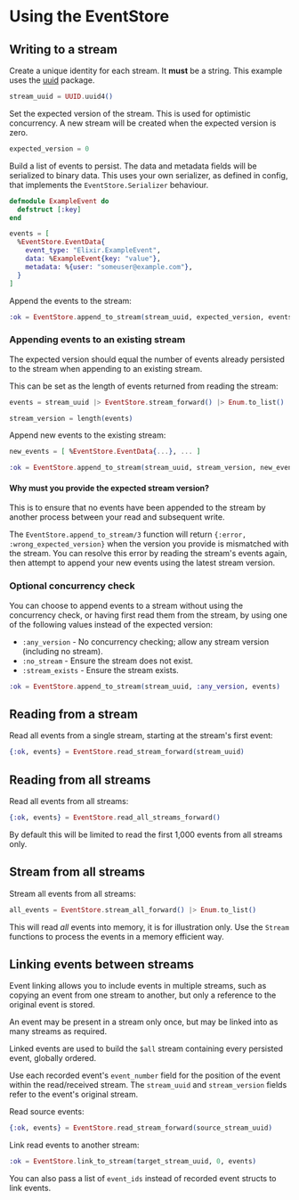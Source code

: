 # Using the EventStore

## Writing to a stream

Create a unique identity for each stream. It **must** be a string. This example uses the [uuid](https://hex.pm/packages/uuid) package.

```elixir
stream_uuid = UUID.uuid4()
```

Set the expected version of the stream. This is used for optimistic concurrency. A new stream will be created when the expected version is zero.

```elixir
expected_version = 0
```

Build a list of events to persist. The data and metadata fields will be serialized to binary data. This uses your own serializer, as defined in config, that implements the `EventStore.Serializer` behaviour.

```elixir
defmodule ExampleEvent do
  defstruct [:key]
end

events = [
  %EventStore.EventData{
    event_type: "Elixir.ExampleEvent",
    data: %ExampleEvent{key: "value"},
    metadata: %{user: "someuser@example.com"},
  }
]
```

Append the events to the stream:

```elixir
:ok = EventStore.append_to_stream(stream_uuid, expected_version, events)
```

### Appending events to an existing stream

The expected version should equal the number of events already persisted to the stream when appending to an existing stream.

This can be set as the length of events returned from reading the stream:

```elixir
events = stream_uuid |> EventStore.stream_forward() |> Enum.to_list()

stream_version = length(events)
```

Append new events to the existing stream:

```elixir
new_events = [ %EventStore.EventData{...}, ... ]

:ok = EventStore.append_to_stream(stream_uuid, stream_version, new_events)
```

#### Why must you provide the expected stream version?

This is to ensure that no events have been appended to the stream by another process between your read and subsequent write.

The `EventStore.append_to_stream/3` function will return `{:error, :wrong_expected_version}` when the version you provide is mismatched with the stream. You can resolve this error by reading the stream's events again, then attempt to append your new events using the latest stream version.

### Optional concurrency check

You can choose to append events to a stream without using the concurrency check, or having first read them from the stream, by using one of the following values instead of the expected version:

- `:any_version` - No concurrency checking; allow any stream version (including no stream).
- `:no_stream` - Ensure the stream does not exist.
- `:stream_exists` - Ensure the stream exists.

```elixir
:ok = EventStore.append_to_stream(stream_uuid, :any_version, events)
```

## Reading from a stream

Read all events from a single stream, starting at the stream's first event:

```elixir
{:ok, events} = EventStore.read_stream_forward(stream_uuid)
```

## Reading from all streams

Read all events from all streams:

```elixir
{:ok, events} = EventStore.read_all_streams_forward()
```

By default this will be limited to read the first 1,000 events from all streams only.

## Stream from all streams

Stream all events from all streams:

```elixir
all_events = EventStore.stream_all_forward() |> Enum.to_list()
```

This will read *all* events into memory, it is for illustration only. Use the `Stream` functions to process the events in a memory efficient way.

## Linking events between streams

Event linking allows you to include events in multiple streams, such as copying an event from one stream to another, but only a reference to the original event is stored.

An event may be present in a stream only once, but may be linked into as many streams as required.

Linked events are used to build the `$all` stream containing every persisted event, globally ordered.

Use each recorded event's `event_number` field for the position of the event within the read/received stream. The `stream_uuid` and `stream_version` fields refer to the event's original stream.

Read source events:

```elixir
{:ok, events} = EventStore.read_stream_forward(source_stream_uuid)
```

Link read events to another stream:

```elixir
:ok = EventStore.link_to_stream(target_stream_uuid, 0, events)
```

You can also pass a list of `event_ids` instead of recorded event structs to link events.
